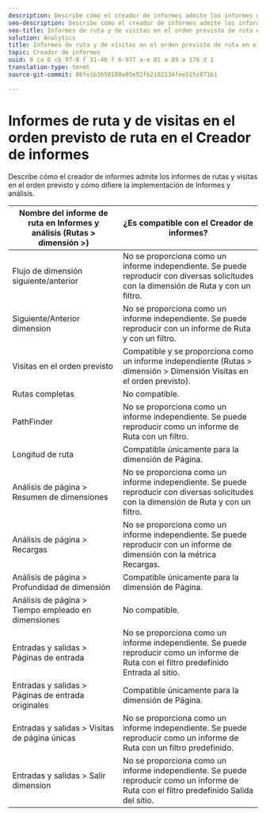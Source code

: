 ```yaml
---
description: Describe cómo el creador de informes admite los informes de rutas y visitas en el orden previsto y cómo difiere la implementación de Informes y análisis.
seo-description: Describe cómo el creador de informes admite los informes de rutas y visitas en el orden previsto y cómo difiere la implementación de Informes y análisis.
seo-title: Informes de ruta y de visitas en el orden previsto de ruta en el Creador de informes
solution: Analytics
title: Informes de ruta y de visitas en el orden previsto de ruta en el Creador de informes
topic: Creador de informes
uuid: 9 ca 6 cb 97-8 f 31-46 f 6-977 a-e 81 a 89 a 176 d 1
translation-type: tm+mt
source-git-commit: 86fe1b3650100a05e52fb2102134fee515c871b1

---
```



# Informes de ruta y de visitas en el orden previsto de ruta en el Creador de informes

Describe cómo el creador de informes admite los informes de rutas y visitas en el orden previsto y cómo difiere la implementación de Informes y análisis.

| Nombre del informe de ruta en Informes y análisis (Rutas &gt; dimensión &gt;) | ¿Es compatible con el Creador de informes? |
|--- |--- |
| Flujo de dimensión siguiente/anterior | No se proporciona como un informe independiente. Se puede reproducir con diversas solicitudes con la dimensión de Ruta y con un filtro. |
| Siguiente/Anterior  dimension | No se proporciona como un informe independiente. Se puede reproducir con un informe de Ruta y con un filtro. |
| Visitas en el orden previsto | Compatible y se proporciona como un informe independiente (Rutas &gt; dimensión &gt; Dimensión Visitas en el orden previsto). |
| Rutas completas | No compatible. |
| PathFinder | No se proporciona como un informe independiente. Se puede reproducir como un informe de Ruta con un filtro. |
| Longitud de ruta | Compatible únicamente para la dimensión de Página. |
| Análisis de página &gt;  Resumen de dimensiones | No se proporciona como un informe independiente. Se puede reproducir con diversas solicitudes con la dimensión de Ruta y con un filtro. |
| Análisis de página &gt; Recargas | No se proporciona como un informe independiente. Se puede reproducir con un informe de dimensión con la métrica Recargas. |
| Análisis de página &gt; Profundidad de dimensión | Compatible únicamente para la dimensión de Página. |
| Análisis de página &gt; Tiempo empleado en dimensiones | No compatible. |
| Entradas y salidas &gt; Páginas de entrada | No se proporciona como un informe independiente. Se puede reproducir como un informe de Ruta con el filtro predefinido Entrada al sitio. |
| Entradas y salidas &gt; Páginas de entrada originales | Compatible únicamente para la dimensión de Página. |
| Entradas y salidas &gt; Visitas de página únicas | No se proporciona como un informe independiente. Se puede reproducir como un informe de Ruta con un filtro predefinido. |
| Entradas y salidas &gt; Salir  dimension | No se proporciona como un informe independiente. Se puede reproducir como un informe de Ruta con el filtro predefinido Salida del sitio. |